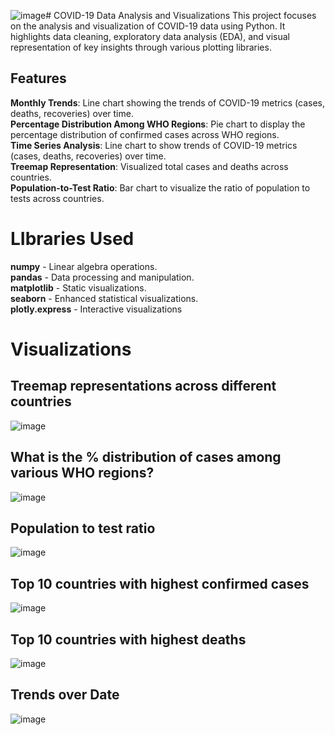 ![image](https://github.com/user-attachments/assets/53d56c5a-bf0a-4e1c-b29b-5e2559ccfcc5)# COVID-19 Data Analysis and Visualizations
This project focuses on the analysis and visualization of COVID-19 data using Python. It highlights data cleaning, exploratory data analysis (EDA), and visual representation of key insights through various plotting libraries.
## Features
**Monthly Trends**: Line chart showing the trends of COVID-19 metrics (cases, deaths, recoveries) over time.        
**Percentage Distribution Among WHO Regions**: Pie chart to display the percentage distribution of confirmed cases across WHO regions.       
**Time Series Analysis**: Line chart to show trends of COVID-19 metrics (cases, deaths, recoveries) over time.        
**Treemap Representation**: Visualized total cases and deaths across countries.             
**Population-to-Test Ratio**: Bar chart to visualize the ratio of population to tests across countries.

# LIbraries Used
**numpy** - Linear algebra operations.    
**pandas** - Data processing and manipulation.    
**matplotlib** - Static visualizations.    
**seaborn** - Enhanced statistical visualizations.    
**plotly.express** - Interactive visualizations



# Visualizations
## Treemap representations across different countries
![image](https://github.com/user-attachments/assets/a1260d7d-f7c4-46c7-b6e4-86c4b01e86d7)
## What is the % distribution of cases among various WHO regions?
![image](https://github.com/user-attachments/assets/26ada37e-5fb5-4dc9-b61f-19d225aef0e5)
## Population to test ratio
![image](https://github.com/user-attachments/assets/a2c6c41d-9770-41ee-a459-56fc603cf67b)
## Top 10 countries with highest confirmed cases
![image](https://github.com/user-attachments/assets/2f6e57d6-621e-4e71-aedb-0f2306121e96)
## Top 10 countries with highest deaths
![image](https://github.com/user-attachments/assets/26ee730e-820d-4b82-854e-508d0c426740)
## Trends over Date
![image](https://github.com/user-attachments/assets/a137e36b-0d8b-4d51-af1d-bf2130a66799)




